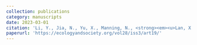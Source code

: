 ```yaml
---
collection: publications
category: manuscripts
date: 2023-03-01
citation: 'Li, Y., Jia, N., Yu, X., Manning, N., <strong><em><u>Lan, X.</u></em></strong>, & Liu, J. (2023). Transboundary flows in the metacoupled Anthropocene: typology, methods, and governance for global sustainability. <em>Ecology and Society</em>, 28(3).'
paperurl: 'https://ecologyandsociety.org/vol28/iss3/art19/'
---
```

